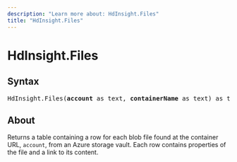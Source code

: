 ```yaml
---
description: "Learn more about: HdInsight.Files"
title: "HdInsight.Files"
---
```

# HdInsight.Files

## Syntax

<pre>
HdInsight.Files(<b>account</b> as text, <b>containerName</b> as text) as table
</pre>

## About

Returns a table containing a row for each blob file found at the container URL, `account`, from an Azure storage vault. Each row contains properties of the file and a link to its content.

